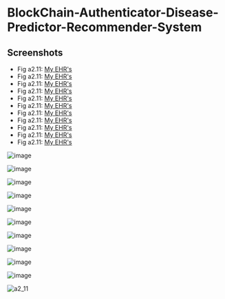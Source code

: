 # BlockChain-Authenticator-Disease-Predictor-Recommender-System

## Screenshots
- Fig a2.11: <a href="#a2_1">My EHR's</a>
- Fig a2.11: <a href="#a2_2">My EHR's</a>
- Fig a2.11: <a href="#a2_3">My EHR's</a>
- Fig a2.11: <a href="#a2_4">My EHR's</a>
- Fig a2.11: <a href="#a2_5">My EHR's</a>
- Fig a2.11: <a href="#a2_6">My EHR's</a>
- Fig a2.11: <a href="#a2_7">My EHR's</a>
- Fig a2.11: <a href="#a2_8">My EHR's</a>
- Fig a2.11: <a href="#a2_9">My EHR's</a>
- Fig a2.11: <a href="#a2_10">My EHR's</a>
- Fig a2.11: <a href="#a2_11">My EHR's</a>

<a id="a2_1"></a>
![image](https://github.com/jjaskirat/BlockChain-Authenticator-Disease-Predictor-Recommender-System/assets/22426543/160ddbf4-9dba-42bd-82d2-bacf72964a7f)

<a id="a2_2"></a>
![image](https://github.com/jjaskirat/BlockChain-Authenticator-Disease-Predictor-Recommender-System/assets/22426543/03092baa-8156-4c95-82d6-c951782577db)

<a id="a2_3"></a>
![image](https://github.com/jjaskirat/BlockChain-Authenticator-Disease-Predictor-Recommender-System/assets/22426543/9c2ec8ae-cc5f-4af6-a73f-dc4d8db73e4e)

<a id="a2_4"></a>
![image](https://github.com/jjaskirat/BlockChain-Authenticator-Disease-Predictor-Recommender-System/assets/22426543/eb0643ed-4918-470e-9b8b-bdfe02cba943)

<a id="a2_5"></a>
![image](https://github.com/jjaskirat/BlockChain-Authenticator-Disease-Predictor-Recommender-System/assets/22426543/9442590f-a97c-499b-aae2-4d85d2ac7398)

<a id="a2_6"></a>
![image](https://github.com/jjaskirat/BlockChain-Authenticator-Disease-Predictor-Recommender-System/assets/22426543/defb5d92-891c-4dbf-a507-ae8b7144cb89)

<a id="a2_7"></a>
![image](https://github.com/jjaskirat/BlockChain-Authenticator-Disease-Predictor-Recommender-System/assets/22426543/9dccf278-c7e4-4690-8f58-bf7ccf6b7fed)

<a id="a2_8"></a>
![image](https://github.com/jjaskirat/BlockChain-Authenticator-Disease-Predictor-Recommender-System/assets/22426543/9e01e12b-780a-481a-b6f5-ae7074a47e67)

<a id="a2_9"></a>
![image](https://github.com/jjaskirat/BlockChain-Authenticator-Disease-Predictor-Recommender-System/assets/22426543/57ddb017-9701-4e89-bfa6-bf3b8be7d874)

<a id="a2_10"></a>
![image](https://github.com/jjaskirat/BlockChain-Authenticator-Disease-Predictor-Recommender-System/assets/22426543/3158db52-8eb9-4fc0-acdf-864c85259b07)

<a id="a2_11"></a>
![a2_11](https://github.com/jjaskirat/BlockChain-Authenticator-Disease-Predictor-Recommender-System/assets/22426543/9144d016-f634-473f-be65-096805a65d45)
